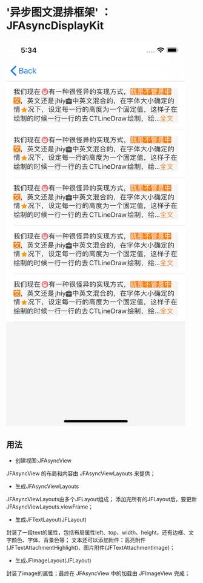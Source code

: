 # '异步图文混排框架' ： JFAsyncDisplayKit

![image](https://github.com/fjlprivate/JFKits/blob/master/Simulator%20Screen%20Shot%20-%20iPhone%2011%20Pro%20-%202019-11-29%20at%2017.34.22.png)

## 用法

* 创建视图:JFAsyncView

JFAsyncView 的布局和内容由 JFAsyncViewLayouts 来提供；

* 生成JFAsyncViewLayouts

JFAsyncViewLayouts由多个JFLayout组成；
添加完所有的JFLayout后，要更新 JFAsyncViewLayouts.viewFrame；

* 生成JFTextLayout(JFLayout)

封装了一段text的属性，包括布局属性left、top、width、height，还有边框、文字颜色、字体、背景色等；
文本还可以添加附件：高亮附件(JFTextAttachmentHighlight)、图片附件(JFTextAttachmentImage)；

* 生成JFImageLayout(JFLayout)

封装了image的属性；最终在 JFAsyncView 中的加载由 JFImageView 完成；
